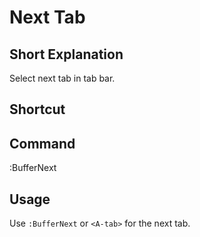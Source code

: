# Next Tab

## Short Explanation
Select next tab in tab bar.

## Shortcut
<A-tab>

## Command
:BufferNext

## Usage
Use `:BufferNext` or `<A-tab>` for the next tab.
